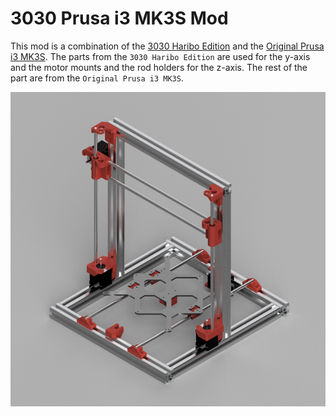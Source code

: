 # 3030 Prusa i3 MK3S Mod

This mod is a combination of the [3030 Haribo Edition](https://github.com/PrusaMK2Users/3030_Haribo_Edition) and the [Original Prusa i3 MK3S](https://github.com/prusa3d/Original-Prusa-i3). The parts from the `3030 Haribo Edition` are used for the y-axis and the motor mounts and the rod holders for the z-axis. The rest of the part are from the `Original Prusa i3 MK3S`.

![Render of the printer.](res/render.png)